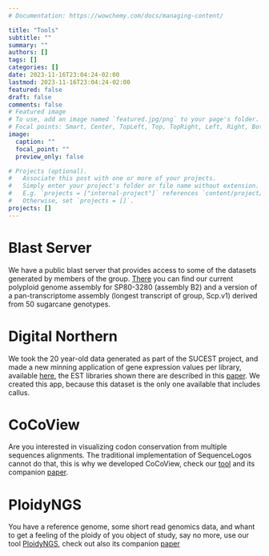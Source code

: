 ```yaml
---
# Documentation: https://wowchemy.com/docs/managing-content/

title: "Tools"
subtitle: ""
summary: ""
authors: []
tags: []
categories: []
date: 2023-11-16T23:04:24-02:00
lastmod: 2023-11-16T23:04:24-02:00
featured: false
draft: false
comments: false  
# Featured image
# To use, add an image named `featured.jpg/png` to your page's folder.
# Focal points: Smart, Center, TopLeft, Top, TopRight, Left, Right, BottomLeft, Bottom, BottomRight.
image:
  caption: ""
  focal_point: ""
  preview_only: false

# Projects (optional).
#   Associate this post with one or more of your projects.
#   Simply enter your project's folder or file name without extension.
#   E.g. `projects = ["internal-project"]` references `content/project/deep-learning/index.md`.
#   Otherwise, set `projects = []`.
projects: []
---
```


# Blast Server

We have a public blast server that provides access to some of the datasets generated by members of the group. [There](http://labbces.cena.usp.br:4567/) you can find our current polyploid genome assembly for SP80-3280 (assembly B2) and a version of a pan-transcriptome assembly (longest transcript of group, Scp.v1) derived from 50 sugarcane genotypes.

# Digital Northern

We took the 20 year-old data generated as part of the SUCEST project, and made a new minning application of gene expression values per library, available [here](https://bces.shinyapps.io/ESTs_App/), the EST libraries shown there are described in this [paper](https://pubmed.ncbi.nlm.nih.gov/14613979/). We created this app, because this dataset is the only one available that includes callus.

# CoCoView

Are you interested in visualizing codon conservation from multiple sequences alignments. The traditional implementation of SequenceLogos cannot do that, this is why we developed CoCoView, check our [tool](https://github.com/labbces/CoCoView) and its companion [paper](https://pubmed.ncbi.nlm.nih.gov/35990812/).

# PloidyNGS

You have a reference genome, some short read genomics data, and whant to get a feeling of the ploidy of you object of study, say no more, use our tool [PloidyNGS](https://github.com/diriano/ploidyNGS), check out also its companion [paper](https://pubmed.ncbi.nlm.nih.gov/28383704/)
